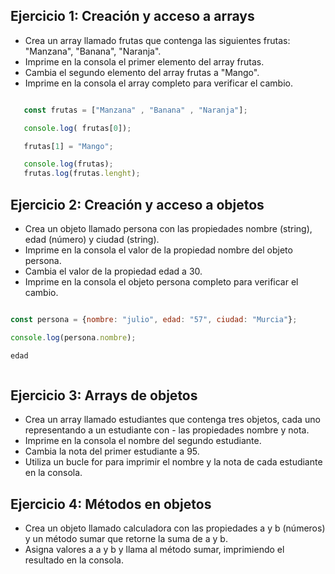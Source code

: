 ## Ejercicio 1: Creación y acceso a arrays

- Crea un array llamado frutas que contenga las siguientes frutas: "Manzana", "Banana", "Naranja".
- Imprime en la consola el primer elemento del array frutas.
- Cambia el segundo elemento del array frutas a "Mango".
- Imprime en la consola el array completo para verificar el cambio.
 ```js

    const frutas = ["Manzana" , "Banana" , "Naranja"];

    console.log( frutas[0]);

    frutas[1] = "Mango";

    console.log(frutas);
    frutas.log(frutas.lenght);

 ```


## Ejercicio 2: Creación y acceso a objetos

- Crea un objeto llamado persona con las propiedades nombre (string), edad (número) y ciudad (string).
- Imprime en la consola el valor de la propiedad nombre del objeto persona.
- Cambia el valor de la propiedad edad a 30.
- Imprime en la consola el objeto persona completo para verificar el cambio.

```js

const persona = {nombre: "julio", edad: "57", ciudad: "Murcia"};

console.log(persona.nombre);

edad



```



## Ejercicio 3: Arrays de objetos

- Crea un array llamado estudiantes que contenga tres objetos, cada uno representando a un estudiante con - las propiedades nombre y nota.
- Imprime en la consola el nombre del segundo estudiante.
- Cambia la nota del primer estudiante a 95.
- Utiliza un bucle for para imprimir el nombre y la nota de cada estudiante en la consola.

## Ejercicio 4: Métodos en objetos

- Crea un objeto llamado calculadora con las propiedades a y b (números) y un método sumar que retorne la suma de a y b.
- Asigna valores a a y b y llama al método sumar, imprimiendo el resultado en la consola.